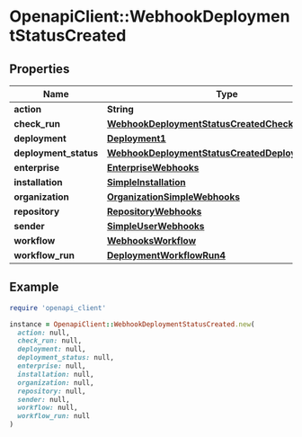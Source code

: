 # OpenapiClient::WebhookDeploymentStatusCreated

## Properties

| Name | Type | Description | Notes |
| ---- | ---- | ----------- | ----- |
| **action** | **String** |  |  |
| **check_run** | [**WebhookDeploymentStatusCreatedCheckRun**](WebhookDeploymentStatusCreatedCheckRun.md) |  | [optional] |
| **deployment** | [**Deployment1**](Deployment1.md) |  |  |
| **deployment_status** | [**WebhookDeploymentStatusCreatedDeploymentStatus**](WebhookDeploymentStatusCreatedDeploymentStatus.md) |  |  |
| **enterprise** | [**EnterpriseWebhooks**](EnterpriseWebhooks.md) |  | [optional] |
| **installation** | [**SimpleInstallation**](SimpleInstallation.md) |  | [optional] |
| **organization** | [**OrganizationSimpleWebhooks**](OrganizationSimpleWebhooks.md) |  | [optional] |
| **repository** | [**RepositoryWebhooks**](RepositoryWebhooks.md) |  |  |
| **sender** | [**SimpleUserWebhooks**](SimpleUserWebhooks.md) |  |  |
| **workflow** | [**WebhooksWorkflow**](WebhooksWorkflow.md) |  | [optional] |
| **workflow_run** | [**DeploymentWorkflowRun4**](DeploymentWorkflowRun4.md) |  | [optional] |

## Example

```ruby
require 'openapi_client'

instance = OpenapiClient::WebhookDeploymentStatusCreated.new(
  action: null,
  check_run: null,
  deployment: null,
  deployment_status: null,
  enterprise: null,
  installation: null,
  organization: null,
  repository: null,
  sender: null,
  workflow: null,
  workflow_run: null
)
```

